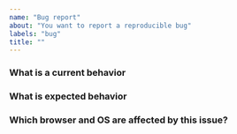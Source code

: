 ```yaml
---
name: "Bug report"
about: "You want to report a reproducible bug"
labels: "bug"
title: ""
---
```


<!--
Found a bug? Please fill out the sections below.
Be kind and objective when writing in text. Thanks!
-->

### What is a current behavior

### What is expected behavior

### Which browser and OS are affected by this issue?
